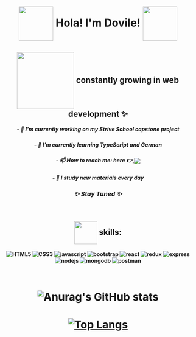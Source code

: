 
<h1 align="center"> <img src="https://media.giphy.com/media/YZjFV69SShm1nWApIt/giphy.gif" width="90" align="center"/> <strong  align="center"> Hola! I'm Dovile! <strong> <img src="https://media.giphy.com/media/YZjFV69SShm1nWApIt/giphy.gif" width="90" align="center"/></h1>

## <img src="https://media.giphy.com/media/9apbJ0zKpujFkOLzmy/giphy.gif" width="150" align="center"/> constantly growing in web development ✨
<!--
**doviletumaite/doviletumaite** is a ✨ _special_ ✨ repository because its `README.md` (this file) appears on your GitHub profile.

Here are some ideas to get you started:
-->
##### - 🔭 I'm currently working on my Strive School capstone project 
##### - 🌱 I’m currently learning TypeScript and German 
##### - 📫 How to reach me: here 👉<a href="https://www.linkedin.com/in/dovile-tumaite-24b952197/" target="_blank">  <img src="https://img.shields.io/badge/LinkedIn-0077B5?style=for-the-badge&logo=linkedin&logoColor=white" align="center"/></a>
##### - 🚀 I study new materials every day 

### <p align="center"><i> ✨ Stay Tuned ✨ </i></p>
  
  <br />

## <img src="https://media4.giphy.com/media/RvM4XTjdiFBwQ28R3y/giphy.gif?cid=ecf05e47om7gg0i7aipmgyohyyfow9igkwqxb2uy7wsjrxs4&rid=giphy.gif&ct=g" width="60" align="center"/> skills: 

![HTML5](https://img.shields.io/static/v1?message=HTML5&logo=html5&labelColor=5c5c5c&color=E34F26&logoColor=white&label=%20)
![CSS3](https://img.shields.io/static/v1?message=CSS3&logo=css3&labelColor=5c5c5c&color=1572B6&logoColor=white&label=%20)
![javascript](https://img.shields.io/static/v1?message=JavaScript&logo=javascript&labelColor=5c5c5c&color=F7DF1E&logoColor=white&label=%20)
![bootstrap](https://img.shields.io/static/v1?message=Bootstrap&logo=bootstrap&labelColor=5c5c5c&color=blueviolet&logoColor=white&label=%20)
![react](https://img.shields.io/static/v1?message=ReactJS&logo=react&labelColor=5c5c5c&color=1182c3&logoColor=white&label=%20)
![redux](https://img.shields.io/static/v1?message=Redux&logo=redux&labelColor=5c5c5c&color=764ABC&logoColor=white&label=%20)
![express](https://img.shields.io/static/v1?message=Express&logo=express&labelColor=5c5c5c&color=259DFF&logoColor=white&label=%20)
![nodejs](https://img.shields.io/static/v1?message=NodeJS&logo=node.js&labelColor=5c5c5c&color=026E00&logoColor=white&label=%20)
![mongodb](https://img.shields.io/static/v1?message=MongoDB&logo=mongodb&labelColor=5c5c5c&color=brightgreen&logoColor=white&label=%20)
![postman](https://img.shields.io/static/v1?message=Postman&logo=postman&labelColor=5c5c5c&color=FF6C37&logoColor=white&label=%20)

<br />

# ![Anurag's GitHub stats](https://github-readme-stats.vercel.app/api?username=doviletumaite&show_icons=true&theme=radical&align=center)
# [![Top Langs](https://github-readme-stats.vercel.app/api/top-langs/?username=doviletumaite&langs_count=8&theme=radical)](https://github.com/anuraghazra/github-readme-stats)
